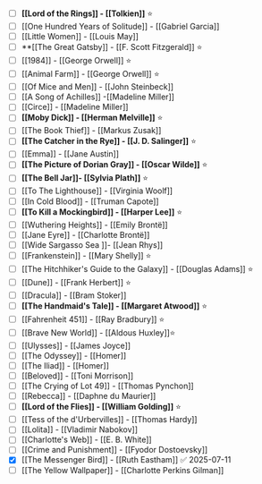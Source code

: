 - [ ] **[[Lord of the Rings]] - [[Tolkien]]** ⭐
- [ ] [[One Hundred Years of Solitude]] - [[Gabriel Garcia]]
- [ ] [[Little Women]] - [[Louis May]]
- [ ] **[[The Great Gatsby]] - [[F. Scott Fitzgerald]] ⭐
- [ ] [[1984]] - [[George Orwell]] ⭐
- [ ] [[Animal Farm]] - [[George Orwell]] ⭐
- [ ] [[Of Mice and Men]] - [[John Steinbeck]]
- [ ] [[A Song of Achilles]] -[[Madeline Miller]]
- [ ] [[Circe]] - [[Madeline Miller]]
- [ ] **[[Moby Dick]] - [[Herman Melville]]** ⭐
- [ ] [[The Book Thief]] - [[Markus Zusak]]
- [ ] **[[The Catcher in the Rye]] - [[J. D. Salinger]]** ⭐
- [ ] [[Emma]] - [[Jane Austin]]
- [ ] **[[The Picture of Dorian Gray]] - [[Oscar Wilde]]** ⭐
- [ ] **[[The Bell Jar]]- [[Sylvia Plath]]** ⭐
- [ ] [[To The Lighthouse]] - [[Virginia Woolf]]
- [ ] [[In Cold Blood]] - [[Truman Capote]]
- [ ] **[[To Kill a Mockingbird]] - [[Harper Lee]]** ⭐
- [ ] [[Wuthering Heights]] - [[Emily Brontë]]
- [ ] [[Jane Eyre]] - [[Charlotte Brontë]]
- [ ] [[Wide Sargasso Sea ]]- [[Jean Rhys]]
- [ ] [[Frankenstein]] - [[Mary Shelly]] ⭐
- [ ] [[The Hitchhiker's Guide to the Galaxy]] - [[Douglas Adams]] ⭐
- [ ] [[Dune]] - [[Frank Herbert]] ⭐
- [ ] [[Dracula]] - [[Bram Stoker]]
- [ ] **[[The Handmaid's Tale]] - [[Margaret Atwood]]** ⭐
- [ ] [[Fahrenheit 451]] - [[Ray Bradbury]] ⭐
- [ ] [[Brave New World]] - [[Aldous Huxley]]⭐
- [ ] [[Ulysses]] - [[James Joyce]]
- [ ] [[The Odyssey]] - [[Homer]]
- [ ] [[The Iliad]] - [[Homer]]
- [ ] [[Beloved]] - [[Toni Morrison]]
- [ ] [[The Crying of Lot 49]] - [[Thomas Pynchon]]
- [ ] [[Rebecca]] - [[Daphne du Maurier]]
- [ ] **[[Lord of the Flies]] - [[William Golding]]** ⭐
- [ ] [[Tess of the d'Urbervilles]] - [[Thomas Hardy]]
- [ ] [[Lolita]] - [[Vladimir Nabokov]]
- [ ] [[Charlotte's Web]] - [[E. B. White]]
- [ ] [[Crime and Punishment]] - [[Fyodor Dostoevsky]]
- [x] [[The Messenger Bird]] - [[Ruth Eastham]] ✅ 2025-07-11
- [ ] [[The Yellow Wallpaper]] - [[Charlotte Perkins Gilman]]

